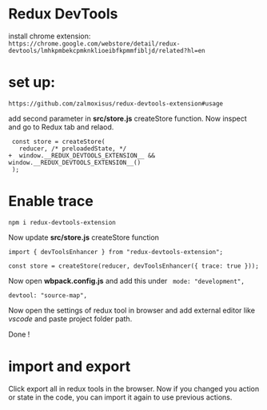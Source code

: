 # Redux DevTools

install chrome extension:
`https://chrome.google.com/webstore/detail/redux-devtools/lmhkpmbekcpmknklioeibfkpmmfibljd/related?hl=en`

# set up:

`https://github.com/zalmoxisus/redux-devtools-extension#usage`

add second parameter in **src/store.js** createStore function. Now inspect and go to Redux tab and relaod.

```
 const store = createStore(
   reducer, /* preloadedState, */
+  window.__REDUX_DEVTOOLS_EXTENSION__ && window.__REDUX_DEVTOOLS_EXTENSION__()
 );
```

# Enable trace

```
npm i redux-devtools-extension
```

Now update **src/store.js** createStore function

```
import { devToolsEnhancer } from "redux-devtools-extension";

const store = createStore(reducer, devToolsEnhancer({ trace: true }));
```

Now open **wbpack.config.js** and add this under ` mode: "development",`

```
devtool: "source-map",
```

Now open the settings of redux tool in browser and add external editor like *vscode* and paste project folder path.

Done !

# import and export

Click export all in redux tools in the browser. Now if you changed
you action or state in the code, you can import it again to use previous
actions.

